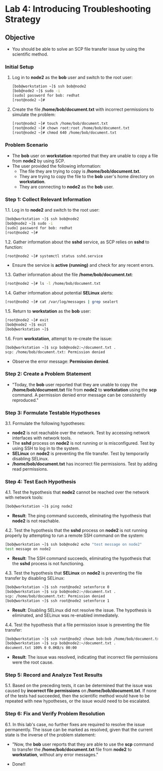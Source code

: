 
# Lab 4: Introducing Troubleshooting Strategy

## Objective

- You should be able to solve an SCP file transfer issue by using the scientific method.

### Initial Setup

1. Log in to **node2** as the **bob** user and switch to the root user:

   ```bash
   [bob@workstation ~]$ ssh bob@node2
   [bob@node2 ~]$ sudo -i
   [sudo] password for bob: redhat
   [root@node2 ~]#
   ```

2. Create the file **/home/bob/document.txt** with incorrect permissions to simulate the problem:

   ```bash
   [root@node2 ~]# touch /home/bob/document.txt
   [root@node2 ~]# chown root:root /home/bob/document.txt
   [root@node2 ~]# chmod 640 /home/bob/document.txt
   ```

### Problem Scenario

- The **bob** user on **workstation** reported that they are unable to copy a file from **node2** by using SCP.
- The user provided the following information:
  - The file they are trying to copy is **/home/bob/document.txt**.
  - They are trying to copy the file to the **bob** user's home directory on **workstation**.
  - They are connecting to **node2** as the **bob** user.

### Step 1: Collect Relevant Information

1.1. Log in to **node2** and switch to the root user:

   ```bash
   [bob@workstation ~]$ ssh bob@node2
   [bob@node2 ~]$ sudo -i
   [sudo] password for bob: redhat
   [root@node2 ~]#
   ```

1.2. Gather information about the **sshd** service, as SCP relies on **sshd** to function:

   ```bash
   [root@node2 ~]# systemctl status sshd.service
   ```
   - Ensure the service is **active (running)** and check for any recent errors.

1.3. Gather information about the file **/home/bob/document.txt**:

   ```bash
   [root@node2 ~]# ls -l /home/bob/document.txt
   ```

1.4. Gather information about potential **SELinux** alerts:

   ```bash
   [root@node2 ~]# cat /var/log/messages | grep sealert
   ```

1.5. Return to **workstation** as the **bob** user:

   ```bash
   [root@node2 ~]# exit
   [bob@node2 ~]$ exit
   [bob@workstation ~]$
   ```

1.6. From **workstation**, attempt to re-create the issue:

   ```bash
   [bob@workstation ~]$ scp bob@node2:~/document.txt .
   scp: /home/bob/document.txt: Permission denied
   ```
   - Observe the error message: **Permission denied**.

### Step 2: Create a Problem Statement

- "Today, the **bob** user reported that they are unable to copy the **/home/bob/document.txt** file from **node2** to **workstation** using the **scp** command. A permission denied error message can be consistently reproduced."

### Step 3: Formulate Testable Hypotheses

3.1. Formulate the following hypotheses:

- **node2** is not reachable over the network. Test by accessing network interfaces with network tools.
- The **sshd** process on **node2** is not running or is misconfigured. Test by using SSH to log in to the system.
- **SELinux** on **node2** is preventing the file transfer. Test by temporarily disabling SELinux.
- **/home/bob/document.txt** has incorrect file permissions. Test by adding read permissions.

### Step 4: Test Each Hypothesis

4.1. Test the hypothesis that **node2** cannot be reached over the network with network tools:

   ```bash
   [bob@workstation ~]$ ping node2
   ```
   - **Result**: The ping command succeeds, eliminating the hypothesis that **node2** is not reachable.

4.2. Test the hypothesis that the **sshd** process on **node2** is not running properly by attempting to run a remote SSH command on the system:

   ```bash
   [bob@workstation ~]$ ssh bob@node2 echo "test message on node2"
   test message on node2
   ```
   - **Result**: The SSH command succeeds, eliminating the hypothesis that the **sshd** process is not functioning.

4.3. Test the hypothesis that **SELinux** on **node2** is preventing the file transfer by disabling SELinux:

   ```bash
   [bob@workstation ~]$ ssh root@node2 setenforce 0
   [bob@workstation ~]$ scp bob@node2:~/document.txt .
   scp: /home/bob/document.txt: Permission denied
   [bob@workstation ~]$ ssh root@node2 setenforce 1
   ```
   - **Result**: Disabling SELinux did not resolve the issue. The hypothesis is eliminated, and SELinux was re-enabled immediately.

4.4. Test the hypothesis that a file permission issue is preventing the file transfer:

   ```bash
   [bob@workstation ~]$ ssh root@node2 chown bob:bob /home/bob/document.txt
   [bob@workstation ~]$ scp bob@node2:~/document.txt .
   document.txt 100% 0 0.0KB/s 00:00
   ```
   - **Result**: The issue was resolved, indicating that incorrect file permissions were the root cause.

### Step 5: Record and Analyze Test Results

5.1. Based on the preceding tests, it can be determined that the issue was caused by **incorrect file permissions** on **/home/bob/document.txt**. If none of the tests had succeeded, then the scientific method would have to be repeated with new hypotheses, or the issue would need to be escalated.

### Step 6: Fix and Verify Problem Resolution

6.1. In this lab's case, no further fixes are required to resolve the issue permanently. The issue can be marked as resolved, given that the current state is the inverse of the problem statement:

- "Now, the **bob** user reports that they are able to use the **scp** command to transfer the **/home/bob/document.txt** file from **node2** to **workstation**, without any error messages."

* Done!!
